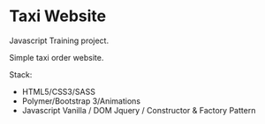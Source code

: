# Taxi Website

Javascript Training project.

Simple taxi order website.

Stack:

- HTML5/CSS3/SASS
- Polymer/Bootstrap 3/Animations
- Javascript Vanilla / DOM Jquery / Constructor & Factory Pattern